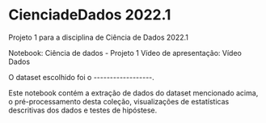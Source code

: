 # CienciadeDados 2022.1

Projeto 1 para a disciplina de Ciência de Dados 2022.1

Notebook: Ciência de dados - Projeto 1
Vídeo de apresentação: Vídeo
Dados

O dataset escolhido foi o ------------------.

Este notebook contém a extração de dados do dataset mencionado acima, o pré-processamento desta coleção, visualizações de estatísticas descritivas dos dados e testes de hipóstese.
